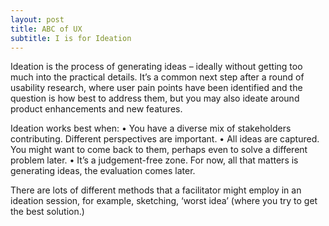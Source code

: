 ```yaml
---
layout: post
title: ABC of UX
subtitle: I is for Ideation
---
```

Ideation is the process of generating ideas – ideally without getting too much into the practical details. 
It’s a common next step after a round of usability research, where user pain points have been identified and the question is how best to address them, but you may also ideate around product enhancements and new features. 

Ideation works best when:
•	You have a diverse mix of stakeholders contributing. Different perspectives are important. 
•	All ideas are captured. You might want to come back to them, perhaps even to solve a different problem later. 
•	It’s a judgement-free zone. For now, all that matters is generating ideas, the evaluation comes later. 

There are lots of different methods that a facilitator might employ in an ideation session, for example, sketching, ‘worst idea’ (where you try to get the best solution.)
